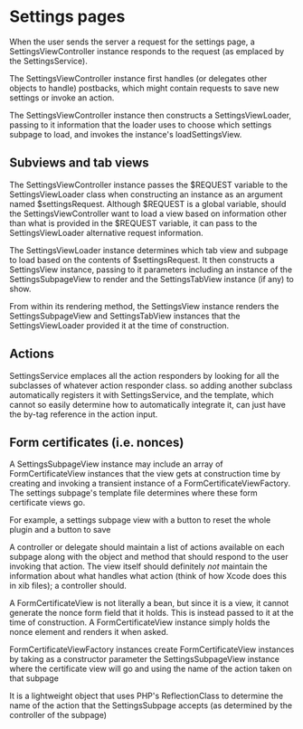 # Settings pages

When the user sends the server a request for the settings page, a SettingsViewController instance responds to the request (as emplaced by the SettingsService).

The SettingsViewController instance first handles (or delegates other objects to handle) postbacks, which might contain requests to save new settings or invoke an action.

The SettingsViewController instance then constructs a SettingsViewLoader, passing to it information that the loader uses to choose which settings subpage to load, and invokes the instance's loadSettingsView.

## Subviews and tab views

The SettingsViewController instance passes the $REQUEST variable to the  SettingsViewLoader class when constructing an instance as an argument named $settingsRequest. Although $REQUEST is a global variable, should the SettingsViewController want to load a view based on information other than what is provided in the $REQUEST variable, it can pass to the SettingsViewLoader alternative request information.

The SettingsViewLoader instance determines which tab view and subpage to load based on the contents of $settingsRequest. It then constructs a SettingsView instance, passing to it parameters including an instance of the SettingsSubpageView to render and the SettingsTabView instance (if any) to show.

From within its rendering method, the SettingsView instance renders the SettingsSubpageView and SettingsTabView instances that the SettingsViewLoader provided it at the time of construction.

## Actions

SettingsService emplaces all the action responders by looking for all the subclasses of whatever action responder class. so adding another subclass automatically registers it with SettingsService, and the template, which cannot so easily determine how to automatically integrate it, can just have the by-tag reference in the action input.

## Form certificates (i.e. nonces)

A SettingsSubpageView instance may include an array of FormCertificateView instances that the view gets at construction time by creating and invoking a transient instance of a FormCertificateViewFactory. The settings subpage's template file determines where these form certificate views go.

For example, a settings subpage view with a button to reset the whole plugin and a button to save 

A controller or delegate should maintain a list of actions available on each subpage along with the object and method that should respond to the user invoking that action. The view itself should definitely _not_ maintain the information about what handles what action (think of how Xcode does this in xib files); a controller should.

A FormCertificateView is not literally a bean, but since it is a view, it cannot generate the nonce form field that it holds. This is instead passed to it at the time of construction. A FormCertificateView instance simply holds the nonce element and renders it when asked.

FormCertificateViewFactory instances create FormCertificateView instances by taking as a constructor parameter the SettingsSubpageView instance where the certificate view will go and using the name of the action taken on that subpage 

It is a lightweight object that uses PHP's ReflectionClass to determine the name of the action that the SettingsSubpage accepts (as determined by the controller of the subpage)